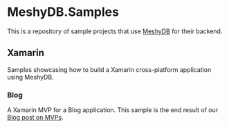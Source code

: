# MeshyDB.Samples

This is a repository of sample projects that use [MeshyDB](https://meshydb.com) for their backend.

## Xamarin
Samples showcasing how to build a Xamarin cross-platform application using MeshyDB.
### Blog
A Xamarin MVP for a Blog application. This sample is the end result of our [Blog post on MVPs](https://meshydb.com/blog/creating-an-mvp-in-minutes).
